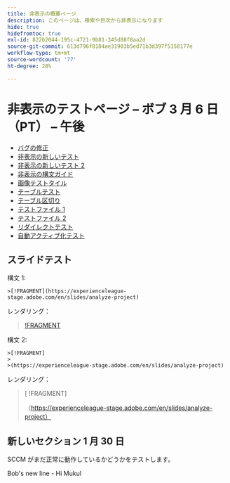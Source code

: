 ```yaml
---
title: 非表示の概要ページ
description: このページは、検索や目次から非表示になります
hide: true
hidefromtoc: true
exl-id: 822b2044-195c-4721-9b81-345d88f8aa2d
source-git-commit: 613d796f8184ae31903b5ed71b3d397f5158177e
workflow-type: tm+mt
source-wordcount: '77'
ht-degree: 28%

---
```


# 非表示のテストページ – ボブ 3 月 6 日（PT） – 午後

+ [バグの修正](hidden/bug-fixes.md)
+ [非表示の新しいテスト](hidden-new-test.md)
+ [非表示の新しいテスト 2](hidden-new-test-2.md)
+ [非表示の構文ガイド](hidden/syntax-style-guide.md)
+ [画像テストタイル](hidden/test-page.md)
+ [テーブルテスト](hidden/tables.md)
+ [テーブル区切り](hidden/table-breaks.md)
+ [テストファイル 1](hidden/note-test.md)
+ [テストファイル 2](hidden-test.md)
+ [リダイレクトテスト](hidden/test-redirection.md)
+ [自動アクティブ化テスト](hidden/autoactivate.md)

## スライドテスト

構文 1:

```
>[!FRAGMENT](https://experienceleague-stage.adobe.com/en/slides/analyze-project)
```

レンダリング：

>[ !FRAGMENT](https://experienceleague-stage.adobe.com/en/slides/analyze-project)


構文 2:

```
>[!FRAGMENT]
>
>(https://experienceleague-stage.adobe.com/en/slides/analyze-project)
```

レンダリング：

>[ !FRAGMENT]
>
>（https://experienceleague-stage.adobe.com/en/slides/analyze-project）


## 新しいセクション 1 月 30 日

SCCM がまだ正常に動作しているかどうかをテストします。

Bob&#39;s new line - Hi Mukul

